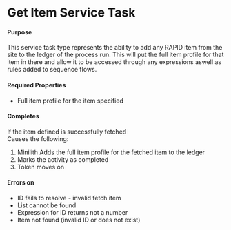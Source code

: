 # Get Item Service Task

#### Purpose

This service task type represents the ability to add any RAPID item from the site to the ledger of the process run. This will put the full item profile for that item in there and allow it to be accessed through any expressions aswell as rules added to sequence flows.

####  Required Properties

- Full item profile for the item specified

#### Completes

If the item defined is successfully fetched   
Causes the following:

1. Minilith Adds the full item profile for the fetched item to the ledger
2. Marks the activity as completed
3. Token moves on

#### Errors on

- ID fails to resolve - invalid fetch item
- List cannot be found
- Expression for ID returns not a number
- Item not found (invalid ID or does not exist)